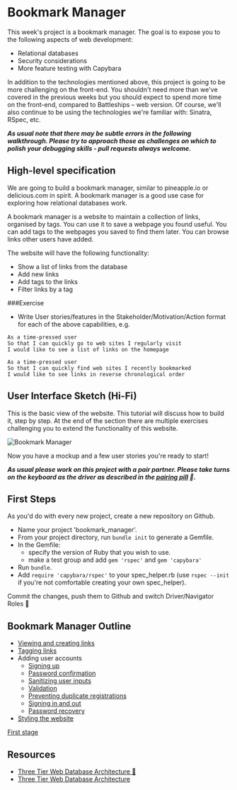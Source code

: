 # Bookmark Manager

This week's project is a bookmark manager. The goal is to expose you to the following aspects of web development:

* Relational databases
* Security considerations
* More feature testing with Capybara

In addition to the technologies mentioned above, this project is going to be more challenging on the front-end. You shouldn't need more than we've covered in the previous weeks but you should expect to spend more time on the front-end, compared to Battleships – web version. Of course, we'll also continue to be using the technologies we're familiar with: Sinatra, RSpec, etc.

***As usual note that there may be subtle errors in the following walkthrough.  Please try to approach those as challenges on which to polish your debugging skills - pull requests always welcome.***

## High-level specification

We are going to build a bookmark manager, similar to pineapple.io or delicious.com in spirit. A bookmark manager is a good use case for exploring how relational databases work.

A bookmark manager is a website to maintain a collection of links, organised by tags. You can use it to save a webpage you found useful. You can add tags to the webpages you saved to find them later. You can browse links other users have added.

The website will have the following functionality:

* Show a list of links from the database
* Add new links
* Add tags to the links
* Filter links by a tag

###Exercise

* Write User stories/features in the Stakeholder/Motivation/Action format for each of the above capabilities, e.g.

```
As a time-pressed user
So that I can quickly go to web sites I regularly visit
I would like to see a list of links on the homepage
```
```
As a time-pressed user
So that I can quickly find web sites I recently bookmarked
I would like to see links in reverse chronological order
```

User Interface Sketch (Hi-Fi)
------

This is the basic view of the website. This tutorial will discuss how to build it, step by step. At the end of the section there are multiple exercises challenging you to extend the functionality of this website.

![](https://dchtm6r471mui.cloudfront.net/hackpad.com_jubMxdBrjni_p.52567_1380279073159_Screen%20Shot%202013-09-27%20at%2011.06.12.png "Bookmark Manager")

Now you have a mockup and a few user stories you're ready to start!

***As usual please work on this project with a pair partner. Please take turns on the keyboard as the driver as described in the [pairing pill](pills/pairing.md) :pill:.***

## First Steps

As you'd do with every new project, create a new repository on Github.  

* Name your project 'bookmark_manager'.
* From your project directory, run `bundle init` to generate a Gemfile.
* In the Gemfile:
  - specify the version of Ruby that you wish to use.
  - make a test group and add `gem 'rspec'` and `gem 'capybara'`
* Run `bundle`.
* Add `require 'capybara/rspec'` to your spec_helper.rb (use `rspec --init` if you're not comfortable creating your own spec_helper).

Commit the changes, push them to Github and switch Driver/Navigator Roles&nbsp;:twisted_rightwards_arrows:

## Bookmark Manager Outline

* [Viewing and creating links](bookmark_manager_stage_0.md)
* [Tagging links](bookmark_manager_stage_1.md)
* Adding user accounts
  * [Signing up](bookmark_manager_stage_2.md)
  * [Password confirmation](bookmark_manager_stage_3.md)
  * [Sanitizing user inputs](bookmark_manager_stage_4.md)
  * [Validation](bookmark_manager_stage_5.md)
  * [Preventing duplicate registrations](bookmark_manager_stage_6.md)
  * [Signing in and out](bookmark_manager_stage_7.md)
  * [Password recovery](bookmark_manager_stage_8.md)
* [Styling the website](bookmark_manager_stage_style.md)

[First stage](bookmark_manager_stage_0.md)

## Resources

* [Three Tier Web Database Architecture :pill: ](pills/three_tier_architecture.md)
* [Three Tier Web Database Architecture](https://docs.google.com/drawings/d/17ES4_vO90p3x3np1K3X5b5C_JVs14VbJZ5N8KraVRUw/edit)
